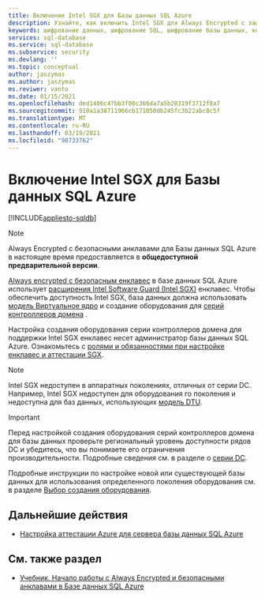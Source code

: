 ```yaml
---
title: Включение Intel SGX для Базы данных SQL Azure
description: Узнайте, как включить Intel SGX для Always Encrypted с защищенным енклавес в базе данных SQL Azure, выбрав создание оборудования с поддержкой SGX.
keywords: шифрование данных, шифрование SQL, шифрование базы данных, конфиденциальные данные, Always Encrypted, безопасные анклавы, SGX, аттестация
services: sql-database
ms.service: sql-database
ms.subservice: security
ms.devlang: ''
ms.topic: conceptual
author: jaszymas
ms.author: jaszymas
ms.reviwer: vanto
ms.date: 01/15/2021
ms.openlocfilehash: ded1406c47bb3f00c366da7a5b28319f3712f8a7
ms.sourcegitcommit: 910a1a38711966cb171050db245fc3b22abc8c5f
ms.translationtype: MT
ms.contentlocale: ru-RU
ms.lasthandoff: 03/19/2021
ms.locfileid: "98733762"
---
```

# <a name="enable-intel-sgx-for-your-azure-sql-database"></a>Включение Intel SGX для Базы данных SQL Azure 

[!INCLUDE[appliesto-sqldb](../includes/appliesto-sqldb.md)]

> [!NOTE]
> Always Encrypted с безопасными анклавами для Базы данных SQL Azure в настоящее время предоставляется в **общедоступной предварительной версии**.

[Always encrypted с безопасным енклавес](/sql/relational-databases/security/encryption/always-encrypted-enclaves) в базе данных SQL Azure использует [расширения Intel Software Guard (Intel SGX)](https://itpeernetwork.intel.com/microsoft-azure-confidential-computing/) енклавес. Чтобы обеспечить доступность Intel SGX, база данных должна использовать [модель Виртуальное ядро](service-tiers-vcore.md) и создание оборудования для [серий контроллеров домена](service-tiers-vcore.md#dc-series) .

Настройка создания оборудования серии контроллеров домена для поддержки Intel SGX енклавес несет администратор базы данных SQL Azure. Ознакомьтесь с [ролями и обязанностями при настройке енклавес и аттестации SGX](always-encrypted-enclaves-plan.md#roles-and-responsibilities-when-configuring-sgx-enclaves-and-attestation).

> [!NOTE]
> Intel SGX недоступен в аппаратных поколениях, отличных от серии DC. Например, Intel SGX недоступен для оборудования го поколения и недоступна для баз данных, использующих [модель DTU](service-tiers-dtu.md).

> [!IMPORTANT]
> Перед настройкой создания оборудования серий контроллеров домена для базы данных проверьте региональный уровень доступности рядов DC и убедитесь, что вы понимаете его ограничения производительности. Подробные сведения см. в разделе о [серии DC](service-tiers-vcore.md#dc-series).

Подробные инструкции по настройке новой или существующей базы данных для использования определенного поколения оборудования см. в разделе [Выбор создания оборудования](service-tiers-vcore.md#selecting-a-hardware-generation).
   
## <a name="next-steps"></a>Дальнейшие действия

- [Настройка аттестации Azure для сервера базы данных SQL Azure](always-encrypted-enclaves-configure-attestation.md)

## <a name="see-also"></a>См. также раздел

- [Учебник. Начало работы с Always Encrypted и безопасными анклавами в Базе данных SQL Azure](always-encrypted-enclaves-getting-started.md)